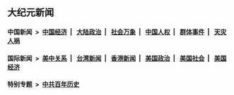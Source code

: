 ## 大纪元新闻

#### 中国新闻 &nbsp;>&nbsp; [中国经济](indexes/ncid283/README.md?09080845) &nbsp;| &nbsp; [大陆政治](indexes/ncid277/README.md?09080845) &nbsp;| &nbsp; [社会万象](indexes/ncid282/README.md?09080845) &nbsp;| &nbsp; [中国人权](indexes/ncid278/README.md?09080845) &nbsp;| &nbsp; [群体事件](indexes/ncid279/README.md?09080845) &nbsp;| &nbsp; [天灾人祸](indexes/ncid280/README.md?09080845)

#### 国际新闻 &nbsp;>&nbsp; [美中关系](indexes/nf1412576/README.md?09080845) &nbsp;| &nbsp; [台湾新闻](indexes/ncid1349361/README.md?09080845) &nbsp;| &nbsp; [香港新闻](indexes/ncid1349362/README.md?09080845) &nbsp;| &nbsp; [美国政治](indexes/ncid1078159/README.md?09080845) &nbsp;| &nbsp; [美国社会](indexes/ncid1078160/README.md?09080845) &nbsp;| &nbsp; [美国经济](indexes/ncid1078158/README.md?09080845)

#### 特别专题 &nbsp;>&nbsp; [中共百年历史](https://github.com/epoch-news/epoch-special/blob/master/README.md?09080845)  
